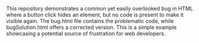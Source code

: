 This repository demonstrates a common yet easily overlooked bug in HTML where a button click hides an element, but no code is present to make it visible again.  The bug.html file contains the problematic code, while bugSolution.html offers a corrected version.  This is a simple example showcasing a potential source of frustration for web developers.